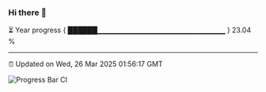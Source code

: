 ### Hi there 👋

⏳ Year progress { ██████▁▁▁▁▁▁▁▁▁▁▁▁▁▁▁▁▁▁▁▁▁▁▁▁ } 23.04 %

---

⏰ Updated on Wed, 26 Mar 2025 01:56:17 GMT

![Progress Bar CI](https://github.com/DhruviPatel157/GitHub-Actions-Demo/workflows/Progress%20Bar%20CI/badge.svg)
